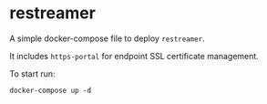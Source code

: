 # restreamer

A simple docker-compose file to deploy `restreamer`.

It includes `https-portal` for endpoint SSL certificate management.

To start run:

```shell
docker-compose up -d
```
